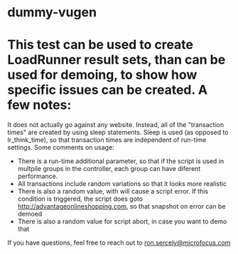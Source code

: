 # dummy-vugen

# This test can be used to create LoadRunner result sets, than can be used for demoing, to show how specific issues can be created. A few notes:

It does not actually go against any website.
Instead, all of the "transaction times" are created by using sleep statements. 
Sleep is used (as opposed to lr_think_time), so that transaction times are independent of run-time settings. Some comments on usage:

* There is a run-time additional parameter, so that if the script is used in multpile groups in the controller, each group can have diferent performance.
* All transactions include random variations so that it looks more realistic
* There is also a random value, with will cause a script error. If this condition is triggered, the script does goto http://advantageonlineshopping.com, 
so that snapshot on error can be demoed
* There is also a random value for script abort, in case you want to demo that

If you have questions, feel free to reach out to ron.sercely@microfocus.com

